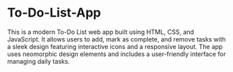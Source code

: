 # To-Do-List-App
This is a modern To-Do List web app built using HTML, CSS, and JavaScript. It allows users to add, mark as complete, and remove tasks with a sleek design featuring interactive icons and a responsive layout. The app uses neomorphic design elements and includes a user-friendly interface for managing daily tasks.
